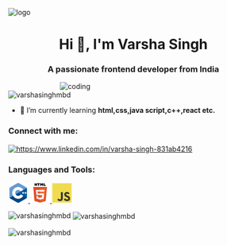 ![logo](https://zabeelinstitute.ae/wp-content/uploads/2021/07/3-300x174.jpg)
<h1 align="center">Hi 👋, I'm Varsha Singh</h1>
<h3 align="center">A passionate frontend developer from India</h3>
<img align="right" alt="coding" width="400" src="https://i.ytimg.com/vi/qyff1OBDKpI/maxresdefault.jpg"

<p align="left"> <img src="https://komarev.com/ghpvc/?username=varshasinghmbd&label=Profile%20views&color=0e75b6&style=flat" alt="varshasinghmbd" /> </p>

- 🌱 I’m currently learning **html,css,java script,c++,react etc.**

<h3 align="left">Connect with me:</h3>
<p align="left">
<a href="https://linkedin.com/in/https://www.linkedin.com/in/varsha-singh-831ab4216" target="blank"><img align="center" src="https://raw.githubusercontent.com/rahuldkjain/github-profile-readme-generator/master/src/images/icons/Social/linked-in-alt.svg" alt="https://www.linkedin.com/in/varsha-singh-831ab4216" height="30" width="40" /></a>
</p>

<h3 align="left">Languages and Tools:</h3>
<p align="left"> <a href="https://www.w3schools.com/cpp/" target="_blank" rel="noreferrer"> <img src="https://raw.githubusercontent.com/devicons/devicon/master/icons/cplusplus/cplusplus-original.svg" alt="cplusplus" width="40" height="40"/> </a> <a href="https://www.w3.org/html/" target="_blank" rel="noreferrer"> <img src="https://raw.githubusercontent.com/devicons/devicon/master/icons/html5/html5-original-wordmark.svg" alt="html5" width="40" height="40"/> </a> <a href="https://developer.mozilla.org/en-US/docs/Web/JavaScript" target="_blank" rel="noreferrer"> <img src="https://raw.githubusercontent.com/devicons/devicon/master/icons/javascript/javascript-original.svg" alt="javascript" width="40" height="40"/> </a> </p>

<p><img align="left" src="https://github-readme-stats.vercel.app/api/top-langs?username=varshasinghmbd&show_icons=true&locale=en&layout=compact" alt="varshasinghmbd" /></p>

<p>&nbsp;<img align="center" src="https://github-readme-stats.vercel.app/api?username=varshasinghmbd&show_icons=true&locale=en" alt="varshasinghmbd" /></p>

<p><img align="center" src="https://github-readme-streak-stats.herokuapp.com/?user=varshasinghmbd&" alt="varshasinghmbd" /></p>

